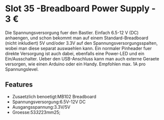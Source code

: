 # Slot 35 -Breadboard Power Supply - 3 &euro;

Die Spannungsversorgung fuer den Bastler. Einfach 6.5-12 V (DC) anhaengen, und schon bekommt man auf einem Standard-Breadboard (nicht inkludiert) 5V und/oder 3.3V auf den Spannungsversorgungsspalten, wobei man diese separat auswaehlen kann. Ein normaler Pinheader fuer direkte Versorgung ist auch dabei, ebenfalls eine Power-LED und ein Ein/Ausschalter. Ueber den USB-Anschluss kann man auch externe Geraete versorgen, wie einen Arduino oder ein Handy. Empfohlen max. 1A pro Spannungslevel.

## Features
+ Zusaetzlich benoetigt:MB102 Breadboard
+ Spannungsversorgung:6.5V-12V DC
+ Ausgangsspannung:3.3V/5V
+ Groesse:53*32*23mm25;
